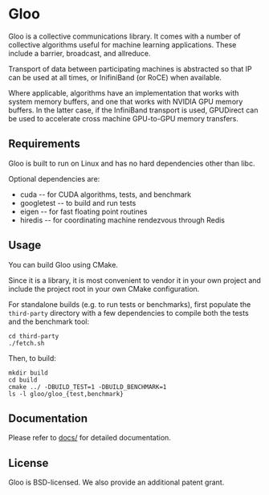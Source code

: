 # Gloo
Gloo is a collective communications library. It comes with a number of
collective algorithms useful for machine learning applications. These
include a barrier, broadcast, and allreduce.

Transport of data between participating machines is abstracted so that
IP can be used at all times, or InifiniBand (or RoCE) when available.

Where applicable, algorithms have an implementation that works with
system memory buffers, and one that works with NVIDIA GPU memory
buffers. In the latter case, if the InfiniBand transport is used,
GPUDirect can be used to accelerate cross machine GPU-to-GPU memory
transfers.

## Requirements
Gloo is built to run on Linux and has no hard dependencies other than libc.

Optional dependencies are:
* cuda -- for CUDA algorithms, tests, and benchmark
* googletest -- to build and run tests
* eigen -- for fast floating point routines
* hiredis -- for coordinating machine rendezvous through Redis

## Usage
You can build Gloo using CMake.

Since it is a library, it is most convenient to vendor it in your own
project and include the project root in your own CMake configuration.

For standalone builds (e.g. to run tests or benchmarks), first
populate the `third-party` directory with a few dependencies to
compile both the tests and the benchmark tool:

``` shell
cd third-party
./fetch.sh
```

Then, to build:

``` shell
mkdir build
cd build
cmake ../ -DBUILD_TEST=1 -DBUILD_BENCHMARK=1
ls -l gloo/gloo_{test,benchmark}
```

## Documentation
Please refer to [docs/](docs/) for detailed documentation.

## License
Gloo is BSD-licensed. We also provide an additional patent grant.
